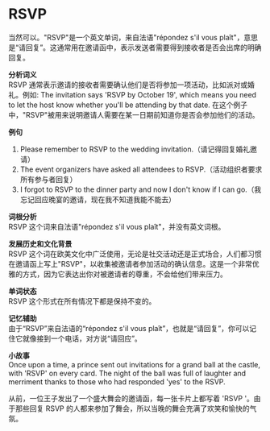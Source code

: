# RSVP

当然可以。"RSVP"是一个英文单词，来自法语"répondez s'il vous plaît"，意思是“请回复”。这通常用在邀请函中，表示发送者需要得到接收者是否会出席的明确回复。

  

**分析词义**  
RSVP 通常表示邀请的接收者需要确认他们是否将参加一项活动，比如派对或婚礼。例如: The invitation says 'RSVP by October 19', which means you need to let the host know whether you'll be attending by that date. 在这个例子中，"RSVP"被用来说明邀请人需要在某一日期前知道你是否会参加他们的活动。

  

**例句**

  

1.  Please remember to RSVP to the wedding invitation.（请记得回复婚礼邀请）
2.  The event organizers have asked all attendees to RSVP.（活动组织者要求所有参与者回复）
3.  I forgot to RSVP to the dinner party and now I don't know if I can go.（我忘记回应晚宴的邀请，现在我不知道我能不能去）

  

**词根分析**  
RSVP 这个词来自法语"répondez s'il vous plaît"，并没有英文词根。

  

**发展历史和文化背景**  
RSVP 这个词在欧美文化中广泛使用，无论是社交活动还是正式场合，人们都习惯在邀请函上写上"RSVP"，以收集被邀请者参加活动的确认信息。这是一个非常优雅的方式，因为它表达出你对被邀请者的尊重，不会给他们带来压力。

  

**单词状态**  
RSVP 这个形式在所有情况下都是保持不变的。

  

**记忆辅助**  
由于“RSVP”来自法语的“répondez s'il vous plaît”，也就是“请回复”，你可以记住它就像接到一个电话，对方说“请回应”。

  

**小故事**  
Once upon a time, a prince sent out invitations for a grand ball at the castle, with 'RSVP' on every card. The night of the ball was full of laughter and merriment thanks to those who had responded 'yes' to the RSVP.

  

从前，一位王子发出了一个盛大舞会的邀请函，每一张卡片上都写着 'RSVP '。由于那些回复 RSVP 的人都来参加了舞会，所以当晚的舞会充满了欢笑和愉快的气氛。
